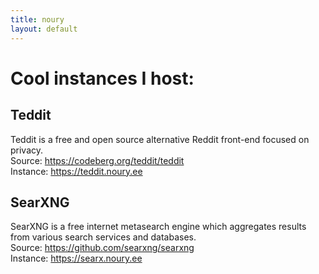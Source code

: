 ```yaml
---
title: noury
layout: default
---
```


<h1>Cool instances I host:</h1>

<h2>Teddit</h2>
<p>
Teddit is a free and open source alternative Reddit front-end focused on privacy.<br>
Source: <a href="https://codeberg.org/teddit/teddit">https://codeberg.org/teddit/teddit</a> <br>
Instance: <a href="https://teddit.noury.ee"> https://teddit.noury.ee</a>
</p>

<h2>SearXNG</h2>
<p>
SearXNG is a free internet metasearch engine which aggregates results from various search services and databases.<br>
Source: <a href="https://github.com/searxng/searxng">https://github.com/searxng/searxng</a><br>
Instance: <a href="https://searx.noury.ee"> https://searx.noury.ee</a>
</p>

